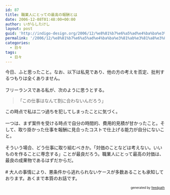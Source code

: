 ```yaml
---
id: 87
title: 職業人にとっての最高の報酬とは
date: 2006-12-08T01:48:00+00:00
author: いがらしたけし
layout: post
guid: 'http://indigo-design.org/2006/12/%e8%81%b7%e6%a5%ad%e4%ba%ba%e3%81%ab%e3%81%a8%e3%81%a3%e3%81%a6%e3%81%ae%e6%9c%80%e9%ab%98%e3%81%ae%e5%a0%b1%e9%85%ac%e3%81%a8%e3%81%af/'
permalink: '/2006/12/%e8%81%b7%e6%a5%ad%e4%ba%ba%e3%81%ab%e3%81%a8%e3%81%a3%e3%81%a6%e3%81%ae%e6%9c%80%e9%ab%98%e3%81%ae%e5%a0%b1%e9%85%ac%e3%81%a8%e3%81%af/'
categories:
  - 日々
tags:
  - 日々
---
```

今日、ふと思ったこと。なお、以下は私見であり、他の方の考えを否定、批判するつもりは全くありません。<br /><br />フリーランスである私が、次のように思うとする。<br /><blockquote>「この仕事はなんて割に合わないんだろう」<br /></blockquote>この時点で私は二つ過ちを犯してしまったことに気づく。<br /><br />一つは、まず案件を受ける時点で自分の時間的、費用的見積が甘かったこと。そして、取り掛かった仕事を報酬に見合ったコストで仕上げる能力が自分にないこと。<br /><br />そういう場合、どう仕事に取り組むべきか。「対価のことなどは考えない。いいものを作ることに専念する」ことが最良だろう。職業人にとって最高の対価は、最良の成果物であるはずだからだ。<br /><br /># 大人の事情により、悪条件から逃れられないケースが多数あることも承知しております。あくまで本質のお話です。
<div style="text-align: right;font-size: 10px">
&nbsp;&nbsp;<span>generated by <a href="http://feedpath.jp">feedpath</a></span>
</div>